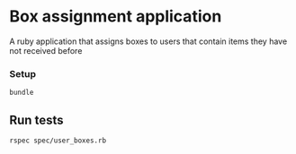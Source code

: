 # Box assignment application
A ruby application that assigns boxes to users that contain items they have not received before

### Setup
```
bundle
```
## Run tests
```
rspec spec/user_boxes.rb
```
